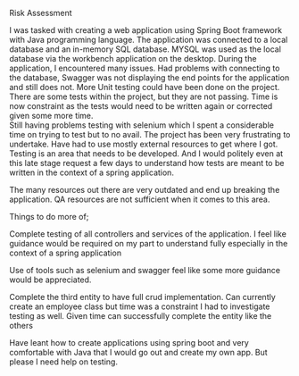 Risk Assessment

I was tasked with creating a web application using Spring Boot framework with Java programming language. The application was connected to a local database and an in-memory SQL database. MYSQL was used as the local database via the workbench application on the desktop. 
During the application, I encountered many issues. Had problems with connecting to the database, Swagger was not displaying the end points for the application and still does not. 
More Unit testing could have been done on the project. There are some tests within the project, but they are not passing. Time is now constraint as the tests would need to be written again or corrected given some more time.   
Still having problems testing with selenium which I spent a considerable time on trying to test but to no avail. 
The project has been very frustrating to undertake. Have had to use mostly external resources to get where I got. Testing is an area that needs to be developed. And I would politely even at this late stage request a few days to understand how tests are meant to be written in the context of a spring application. 

The many resources out there are very outdated and end up breaking the application. QA resources are not sufficient when it comes to this area. 

Things to do more of; 

Complete testing of all controllers and services of the application. I feel like guidance would be required on my part to understand fully especially in the context of a spring application 

Use of tools such as selenium and swagger feel like some more guidance would be appreciated. 

Complete the third entity to have full crud implementation. Can currently create an employee class but time was a constraint I had to investigate testing as well. Given time can successfully complete the entity like the others  

Have leant how to create applications using spring boot and very comfortable with Java that I would go out and create my own app. But please I need help on testing. 
